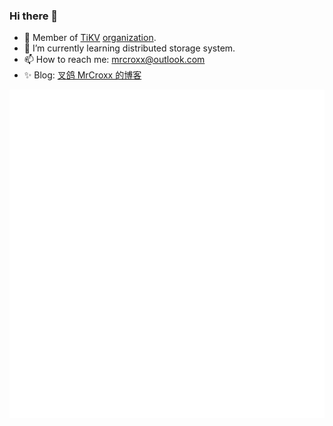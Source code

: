 ### Hi there 👋

- 🔭 Member of [TiKV](https://github.com/tikv/tikv) [organization](https://github.com/tikv).
- 🌱 I’m currently learning distributed storage system.
- 📫 How to reach me: [mrcroxx@outlook.com](mailto:mrcroxx@outlook.com)
- ✨ Blog: [叉鸽 MrCroxx 的博客](https://blog.mrcroxx.com)

![Metrics](https://github.com/MrCroxx/MrCroxx/blob/main/github-metrics.svg)

<!--
**MrCroxx/MrCroxx** is a ✨ _special_ ✨ repository because its `README.md` (this file) appears on your GitHub profile.

Here are some ideas to get you started:

- 🔭 I’m currently working on ...
- 🌱 I’m currently learning ...
- 👯 I’m looking to collaborate on ...
- 🤔 I’m looking for help with ...
- 💬 Ask me about ...
- 📫 How to reach me: ...
- 😄 Pronouns: ...
- ⚡ Fun fact: ...
-->
